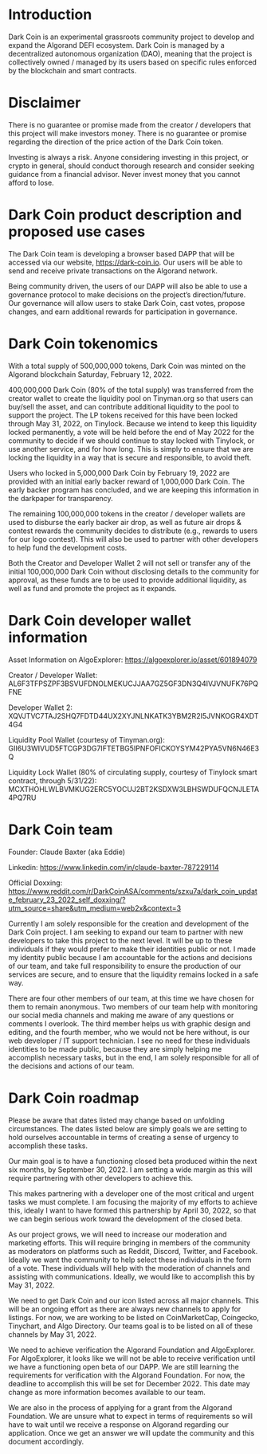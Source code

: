# Introduction

Dark Coin is an experimental grassroots community project to develop and expand the Algorand DEFI ecosystem. Dark Coin is managed by a decentralized autonomous organization (DAO), meaning that the project is collectively owned / managed by its users based on specific rules enforced by the blockchain and smart contracts.


# Disclaimer

There is no guarantee or promise made from the creator / developers that this project will make investors money. There is no guarantee or promise regarding the direction of the price action of the Dark Coin token.

Investing is always a risk. Anyone considering investing in this project, or crypto in general, should conduct thorough research and consider seeking guidance from a financial advisor. Never invest money that you cannot afford to lose.


# Dark Coin product description and proposed use cases

The Dark Coin team is developing a browser based DAPP that will be accessed via our website, https://dark-coin.io. Our users will be able to send and receive private transactions on the Algorand network.

Being community driven, the users of our DAPP will also be able to use a governance protocol to make decisions on the project’s direction/future. Our governance will allow users to stake Dark Coin, cast votes, propose changes, and earn additional rewards for participation in governance.

# Dark Coin tokenomics

With a total supply of 500,000,000 tokens, Dark Coin was minted on the Algorand blockchain Saturday, February 12, 2022.

400,000,000 Dark Coin (80% of the total supply) was transferred from the creator wallet to create the liquidity pool on Tinyman.org so that users can buy/sell the asset, and can contribute additional liquidity to the pool to support the project. The LP tokens received for this have been locked through May 31, 2022, on Tinylock. Because we intend to keep this liquidity locked permanently, a vote will be held before the end of May 2022 for the community to decide if we should continue to stay locked with Tinylock, or use another service, and for how long. This is simply to ensure that we are locking the liquidity in a way that is secure and responsible, to avoid theft.

Users who locked in 5,000,000 Dark Coin by February 19, 2022 are provided with an initial early backer reward of 1,000,000 Dark Coin. The early backer program has concluded, and we are keeping this information in the darkpaper for transparency.

The remaining 100,000,000 tokens in the creator / developer wallets are used to disburse the early backer air drop, as well as future air drops & contest rewards the community decides to distribute (e.g., rewards to users for our logo contest). This will also be used to partner with other developers to help fund the development costs.

Both the Creator and Developer Wallet 2 will not sell or transfer any of the initial 100,000,000 Dark Coin without disclosing details to the community for approval, as these funds are to be used to provide additional liquidity, as well as fund and promote the project as it expands.


# Dark Coin developer wallet information

Asset Information on AlgoExplorer: https://algoexplorer.io/asset/601894079

Creator / Developer Wallet: AL6F3TFPSZPF3BSVUFDNOLMEKUCJJAA7GZ5GF3DN3Q4IVJVNUFK76PQFNE

Developer Wallet 2: XQVJTVC7TAJ2SHQ7FDTD44UX2XYJNLNKATK3YBM2R2I5JVNKOGR4XDT4G4

Liquidity Pool Wallet (courtesy of Tinyman.org): GII6U3WIVUD5FTCGP3DG7IFTETBG5IPNFOFICKOYSYM42PYA5VN6N46E3Q

Liquidity Lock Wallet (80% of circulating supply, courtesy of Tinylock smart contract, through 5/31/22): MCXTHOHLWLBVMKUG2ERC5YOCUJ2BT2KSDXW3LBHSWDUFQCNJLETA4PQ7RU


# Dark Coin team

Founder: Claude Baxter (aka Eddie)

Linkedin: https://www.linkedin.com/in/claude-baxter-787229114

Official Doxxing: https://www.reddit.com/r/DarkCoinASA/comments/szxu7a/dark_coin_update_february_23_2022_self_doxxing/?utm_source=share&utm_medium=web2x&context=3

Currently I am solely responsible for the creation and development of the Dark Coin project. I am seeking to expand our team to partner with new developers to take this project to the next level. It will be up to these individuals if they would prefer to make their identities public or not. I made my identity public because I am accountable for the actions and decisions of our team, and take full responsibility to ensure the production of our services are secure, and to ensure that the liquidity remains locked in a safe way.

There are four other members of our team, at this time we have chosen for them to remain anonymous. Two members of our team help with monitoring our social media channels and making me aware of any questions or comments I overlook. The third member helps us with graphic design and editing, and the fourth member, who we would not be here without, is our web developer / IT support technician. I see no need for these individuals identities to be made public, because they are simply helping me accomplish necessary tasks, but in the end, I am solely responsible for all of the decisions and actions of our team.


# Dark Coin roadmap

Please be aware that dates listed may change based on unfolding circumstances. The dates listed below are simply goals we are setting to hold ourselves accountable in terms of creating a sense of urgency to accomplish these tasks.

Our main goal is to have a functioning closed beta produced within the next six months, by September 30, 2022. I am setting a wide margin as this will require partnering with other developers to achieve this. 

This makes partnering with a developer one of the most critical and urgent tasks we must complete. I am focusing the majority of my efforts to achieve this, idealy I want to have formed this partnership by April 30, 2022, so that we can begin serious work toward the development of the closed beta.

As our project grows, we will need to increase our moderation and marketing efforts. This will require bringing in members of the community as moderators on platforms such as Reddit, Discord, Twitter, and Facebook. Ideally we want the community to help select these individuals in the form of a vote. These individuals will help with the moderation of channels and assisting with communications. Ideally, we would like to accomplish this by May 31, 2022. 

We need to get Dark Coin and our icon listed across all major channels. This will be an ongoing effort as there are always new channels to apply for listings. For now, we are working to be listed on CoinMarketCap, Coingecko, Tinychart, and Algo Directory. Our teams goal is to be listed on all of these channels by May 31, 2022.

We need to achieve verification the Algorand Foundation and AlgoExplorer. For AlgoExplorer, it looks like we will not be able to receive verification until we have a functioning open beta of our DAPP. We are still learning the requirements for verification with the Algorand Foundation. For now, the deadline to accomplish this will be set for December 2022. This date may change as more information becomes available to our team.

We are also in the process of applying for a grant from the Algorand Foundation. We are unsure what to expect in terms of requirements so will have to wait until we receive a response on Algorand regarding our application. Once we get an answer we will update the community and this document accordingly.
